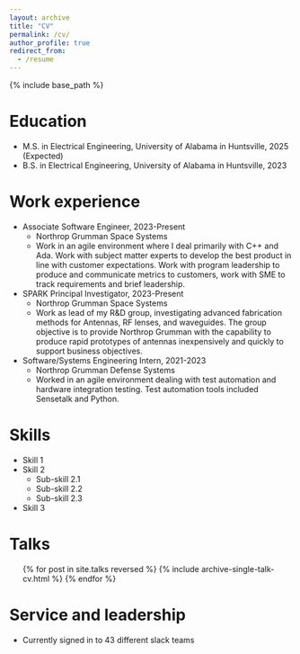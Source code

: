 ```yaml
---
layout: archive
title: "CV"
permalink: /cv/
author_profile: true
redirect_from:
  - /resume
---
```


{% include base_path %}

Education
======
* M.S. in Electrical Engineering, University of Alabama in Huntsville, 2025 (Expected)
* B.S. in Electrical Engineering, University of Alabama in Huntsville, 2023

Work experience
======
* Associate Software Engineer, 2023-Present
  * Northrop Grumman Space Systems
  * Work in an agile environment where I deal primarily with C++ and Ada. Work with subject matter experts to develop the best product in line with customer expectations. Work with program leadership to produce and communicate metrics to customers, work with SME to track requirements and brief leadership.
* SPARK Principal Investigator, 2023-Present
  * Northrop Grumman Space Systems
  * Work as lead of my R&D group, investigating advanced fabrication methods for Antennas, RF lenses, and waveguides. The group objective is to provide Northrop Grumman with the capability to produce rapid prototypes of antennas inexpensively and quickly to support business objectives.
* Software/Systems Engineering Intern, 2021-2023
  * Northrop Grumman Defense Systems
  * Worked in an agile environment dealing with test automation and hardware integration testing. Test automation tools included Sensetalk and Python.
  
  
Skills
======
* Skill 1
* Skill 2
  * Sub-skill 2.1
  * Sub-skill 2.2
  * Sub-skill 2.3
* Skill 3
  
Talks
======
  <ul>{% for post in site.talks reversed %}
    {% include archive-single-talk-cv.html  %}
  {% endfor %}</ul>
  
Service and leadership
======
* Currently signed in to 43 different slack teams
